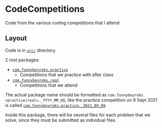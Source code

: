 # CodeCompetitions

Code from the various coding competitions that I attend

## Layout

Code is in [`src/`](https://github.com/funnyboy-roks/CodeCompetitions/tree/main/src)
directory.

2 root packages:

- [`com.funnyboyroks.practice`](https://github.com/funnyboy-roks/CodeCompetitions/tree/main/src/com/funnyboyroks/practice)
  - Competitions that we practice with after class
- [`com.funnyboyroks.real`](https://github.com/funnyboy-roks/CodeCompetitions/tree/main/src/com/funnyboyroks/real)
  - Competitions that we attend

The actual package name should be formatted as `com.funnyboyroks.<practice|real>._YYYY_MM_DD`, like the practice
competition on 9 Sept 2021 is called [`com.funnyboyroks.practice._2021_09_09`](https://github.com/funnyboy-roks/CodeCompetitions/tree/main/src/com/funnyboyroks/practice/_2021_09_09).

Inside this package, there will be several files for each problem that we solve, since they must be submitted as
individual files.
